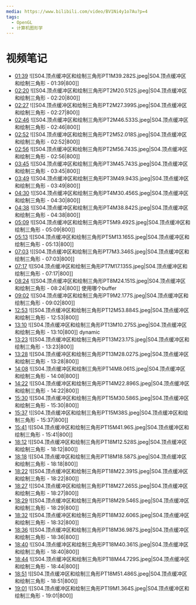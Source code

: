 ```yaml
---
media: https://www.bilibili.com/video/BV1Ni4y1o7Au?p=4
tags:
  - OpenGL
  - 计算机图形学
---
```

# 视频笔记
- [01:39](https://www.bilibili.com/video/BV1Ni4y1o7Au?p=4&t=99.281769#t=01:39.28) ![[S04.顶点缓冲区和绘制三角形PT1M39.282S.jpeg|S04.顶点缓冲区和绘制三角形 - 01:39|800]] 
- [02:20](https://www.bilibili.com/video/BV1Ni4y1o7Au?p=4&t=140.512483#t=02:20.51) ![[S04.顶点缓冲区和绘制三角形PT2M20.512S.jpeg|S04.顶点缓冲区和绘制三角形 - 02:20|800]] 
- [02:27](https://www.bilibili.com/video/BV1Ni4y1o7Au?p=4&t=147.399328#t=02:27.40) ![[S04.顶点缓冲区和绘制三角形PT2M27.399S.jpeg|S04.顶点缓冲区和绘制三角形 - 02:27|800]] 
- [02:46](https://www.bilibili.com/video/BV1Ni4y1o7Au?p=4&t=166.532796#t=02:46.53) ![[S04.顶点缓冲区和绘制三角形PT2M46.533S.jpeg|S04.顶点缓冲区和绘制三角形 - 02:46|800]] 
- [02:52](https://www.bilibili.com/video/BV1Ni4y1o7Au?p=4&t=172.01782#t=02:52.02) ![[S04.顶点缓冲区和绘制三角形PT2M52.018S.jpeg|S04.顶点缓冲区和绘制三角形 - 02:52|800]] 
- [02:56](https://www.bilibili.com/video/BV1Ni4y1o7Au?p=4&t=176.743186#t=02:56.74) ![[S04.顶点缓冲区和绘制三角形PT2M56.743S.jpeg|S04.顶点缓冲区和绘制三角形 - 02:56|800]] 
- [03:45](https://www.bilibili.com/video/BV1Ni4y1o7Au?p=4&t=225.743319#t=03:45.74) ![[S04.顶点缓冲区和绘制三角形PT3M45.743S.jpeg|S04.顶点缓冲区和绘制三角形 - 03:45|800]] 
- [03:49](https://www.bilibili.com/video/BV1Ni4y1o7Au?p=4&t=229.942774#t=03:49.94) ![[S04.顶点缓冲区和绘制三角形PT3M49.943S.jpeg|S04.顶点缓冲区和绘制三角形 - 03:49|800]] 
- [04:30](https://www.bilibili.com/video/BV1Ni4y1o7Au?p=4&t=270.456046#t=04:30.46) ![[S04.顶点缓冲区和绘制三角形PT4M30.456S.jpeg|S04.顶点缓冲区和绘制三角形 - 04:30|800]] 
- [04:38](https://www.bilibili.com/video/BV1Ni4y1o7Au?p=4&t=278.842042#t=04:38.84) ![[S04.顶点缓冲区和绘制三角形PT4M38.842S.jpeg|S04.顶点缓冲区和绘制三角形 - 04:38|800]] 
- [05:09](https://www.bilibili.com/video/BV1Ni4y1o7Au?p=4&t=309.491527#t=05:09.49) ![[S04.顶点缓冲区和绘制三角形PT5M9.492S.jpeg|S04.顶点缓冲区和绘制三角形 - 05:09|800]] 
- [05:13](https://www.bilibili.com/video/BV1Ni4y1o7Au?p=4&t=313.164587#t=05:13.16) ![[S04.顶点缓冲区和绘制三角形PT5M13.165S.jpeg|S04.顶点缓冲区和绘制三角形 - 05:13|800]] 
- [07:03](https://www.bilibili.com/video/BV1Ni4y1o7Au?p=4&t=423.345509#t=07:03.35) ![[S04.顶点缓冲区和绘制三角形PT7M3.346S.jpeg|S04.顶点缓冲区和绘制三角形 - 07:03|800]] 
- [07:17](https://www.bilibili.com/video/BV1Ni4y1o7Au?p=4&t=437.134948#t=07:17.13) ![[S04.顶点缓冲区和绘制三角形PT7M17.135S.jpeg|S04.顶点缓冲区和绘制三角形 - 07:17|800]] 
- [08:24](https://www.bilibili.com/video/BV1Ni4y1o7Au?p=4&t=504.150535#t=08:24.15) ![[S04.顶点缓冲区和绘制三角形PT8M24.151S.jpeg|S04.顶点缓冲区和绘制三角形 - 08:24|800]] 使用哪个buffer
- [09:02](https://www.bilibili.com/video/BV1Ni4y1o7Au?p=4&t=542.176962#t=09:02.18) ![[S04.顶点缓冲区和绘制三角形PT9M2.177S.jpeg|S04.顶点缓冲区和绘制三角形 - 09:02|800]] 
- [12:53](https://www.bilibili.com/video/BV1Ni4y1o7Au?p=4&t=773.883877#t=12:53.88) ![[S04.顶点缓冲区和绘制三角形PT12M53.884S.jpeg|S04.顶点缓冲区和绘制三角形 - 12:53|800]] 
- [13:10](https://www.bilibili.com/video/BV1Ni4y1o7Au?p=4&t=790.275082#t=13:10.28) ![[S04.顶点缓冲区和绘制三角形PT13M10.275S.jpeg|S04.顶点缓冲区和绘制三角形 - 13:10|800]] dynamic
- [13:23](https://www.bilibili.com/video/BV1Ni4y1o7Au?p=4&t=803.170455#t=13:23.17) ![[S04.顶点缓冲区和绘制三角形PT13M23.17S.jpeg|S04.顶点缓冲区和绘制三角形 - 13:23|800]] 
- [13:28](https://www.bilibili.com/video/BV1Ni4y1o7Au?p=4&t=808.027378#t=13:28.03) ![[S04.顶点缓冲区和绘制三角形PT13M28.027S.jpeg|S04.顶点缓冲区和绘制三角形 - 13:28|800]] 
- [14:08](https://www.bilibili.com/video/BV1Ni4y1o7Au?p=4&t=848.061323#t=14:08.06) ![[S04.顶点缓冲区和绘制三角形PT14M8.061S.jpeg|S04.顶点缓冲区和绘制三角形 - 14:08|800]] 
- [14:22](https://www.bilibili.com/video/BV1Ni4y1o7Au?p=4&t=862.895637#t=14:22.90) ![[S04.顶点缓冲区和绘制三角形PT14M22.896S.jpeg|S04.顶点缓冲区和绘制三角形 - 14:22|800]] 
- [15:30](https://www.bilibili.com/video/BV1Ni4y1o7Au?p=4&t=930.585935#t=15:30.59) ![[S04.顶点缓冲区和绘制三角形PT15M30.586S.jpeg|S04.顶点缓冲区和绘制三角形 - 15:30|800]] 
- [15:37](https://www.bilibili.com/video/BV1Ni4y1o7Au?p=4&t=937.999863#t=15:38.00) ![[S04.顶点缓冲区和绘制三角形PT15M38S.jpeg|S04.顶点缓冲区和绘制三角形 - 15:37|800]] 
- [15:41](https://www.bilibili.com/video/BV1Ni4y1o7Au?p=4&t=941.959942#t=15:41.96) ![[S04.顶点缓冲区和绘制三角形PT15M41.96S.jpeg|S04.顶点缓冲区和绘制三角形 - 15:41|800]] 
- [18:12](https://www.bilibili.com/video/BV1Ni4y1o7Au?p=4&t=1092.528382#t=18:12.53) ![[S04.顶点缓冲区和绘制三角形PT18M12.528S.jpeg|S04.顶点缓冲区和绘制三角形 - 18:12|800]] 
- [18:18](https://www.bilibili.com/video/BV1Ni4y1o7Au?p=4&t=1098.586671#t=18:18.59) ![[S04.顶点缓冲区和绘制三角形PT18M18.587S.jpeg|S04.顶点缓冲区和绘制三角形 - 18:18|800]] 
- [18:22](https://www.bilibili.com/video/BV1Ni4y1o7Au?p=4&t=1102.39078#t=18:22.39) ![[S04.顶点缓冲区和绘制三角形PT18M22.391S.jpeg|S04.顶点缓冲区和绘制三角形 - 18:22|800]] 
- [18:27](https://www.bilibili.com/video/BV1Ni4y1o7Au?p=4&t=1107.264643#t=18:27.26) ![[S04.顶点缓冲区和绘制三角形PT18M27.265S.jpeg|S04.顶点缓冲区和绘制三角形 - 18:27|800]] 
- [18:29](https://www.bilibili.com/video/BV1Ni4y1o7Au?p=4&t=1109.546106#t=18:29.55) ![[S04.顶点缓冲区和绘制三角形PT18M29.546S.jpeg|S04.顶点缓冲区和绘制三角形 - 18:29|800]] 
- [18:32](https://www.bilibili.com/video/BV1Ni4y1o7Au?p=4&t=1112.606115#t=18:32.61) ![[S04.顶点缓冲区和绘制三角形PT18M32.606S.jpeg|S04.顶点缓冲区和绘制三角形 - 18:32|800]] 
- [18:36](https://www.bilibili.com/video/BV1Ni4y1o7Au?p=4&t=1116.986563#t=18:36.99) ![[S04.顶点缓冲区和绘制三角形PT18M36.987S.jpeg|S04.顶点缓冲区和绘制三角形 - 18:36|800]] 
- [18:40](https://www.bilibili.com/video/BV1Ni4y1o7Au?p=4&t=1120.360863#t=18:40.36) ![[S04.顶点缓冲区和绘制三角形PT18M40.361S.jpeg|S04.顶点缓冲区和绘制三角形 - 18:40|800]] 
- [18:44](https://www.bilibili.com/video/BV1Ni4y1o7Au?p=4&t=1124.728752#t=18:44.73) ![[S04.顶点缓冲区和绘制三角形PT18M44.729S.jpeg|S04.顶点缓冲区和绘制三角形 - 18:44|800]] 
- [18:51](https://www.bilibili.com/video/BV1Ni4y1o7Au?p=4&t=1131.486091#t=18:51.49) ![[S04.顶点缓冲区和绘制三角形PT18M51.486S.jpeg|S04.顶点缓冲区和绘制三角形 - 18:51|800]] 
- [19:01](https://www.bilibili.com/video/BV1Ni4y1o7Au?p=4&t=1141.36369#t=19:01.36) ![[S04.顶点缓冲区和绘制三角形PT19M1.364S.jpeg|S04.顶点缓冲区和绘制三角形 - 19:01|800]] 